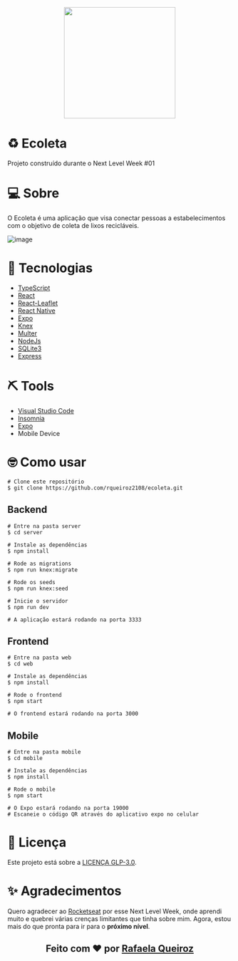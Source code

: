 <p align="center">
  <img heigt="250" width="250" src="https://user-images.githubusercontent.com/42815135/83976057-f0352c00-a8cd-11ea-88da-22ff672ce842.png">
</p>


# ♻️ Ecoleta
Projeto construído durante o Next Level Week #01

# 💻 Sobre
O Ecoleta é uma aplicação que visa conectar pessoas a estabelecimentos com o objetivo de coleta de lixos recicláveis.

![image](https://user-images.githubusercontent.com/42815135/83978693-950c3500-a8df-11ea-8909-fd969f760ac1.png)


# 🚀 Tecnologias
- [TypeScript](https://www.typescriptlang.org/)
- [React](https://pt-br.reactjs.org/)
- [React-Leaflet](https://react-leaflet.js.org/)
- [React Native](https://reactnative.dev/)
- [Expo](https://docs.expo.io/)
- [Knex](http://knexjs.org/)
- [Multer](https://www.npmjs.com/package/multer)
- [NodeJs](https://nodejs.org/en/)
- [SQLite3](https://www.sqlite.org/index.html)
- [Express](https://expressjs.com/pt-br/)

# ⛏ Tools
- [Visual Studio Code](https://code.visualstudio.com/)
- [Insomnia](https://insomnia.rest/download/)
- [Expo](https://docs.expo.io/)
- Mobile Device

# 🤓 Como usar

```
# Clone este repositório
$ git clone https://github.com/rqueiroz2108/ecoleta.git
```

## Backend
```
# Entre na pasta server
$ cd server

# Instale as dependências
$ npm install

# Rode as migrations
$ npm run knex:migrate

# Rode os seeds
$ npm run knex:seed

# Inicie o servidor
$ npm run dev

# A aplicação estará rodando na porta 3333
```

## Frontend
```
# Entre na pasta web
$ cd web

# Instale as dependências
$ npm install

# Rode o frontend 
$ npm start

# O frontend estará rodando na porta 3000
```

## Mobile
```
# Entre na pasta mobile
$ cd mobile

# Instale as dependências
$ npm install

# Rode o mobile
$ npm start

# O Expo estará rodando na porta 19000
# Escaneie o código QR através do aplicativo expo no celular
```

# 📔 Licença
Este projeto está sobre a [LICENÇA GLP-3.0](https://github.com/rqueiroz2108/ecoleta/blob/master/LICENSE).


# ✨ Agradecimentos
Quero agradecer ao [Rocketseat](https://github.com/Rocketseat) por esse Next Level Week, onde aprendi muito e quebrei várias
crenças limitantes que tinha sobre mim. Agora, estou mais do que pronta para ir para o **próximo nível**.



<h2 align="center">Feito com ❤️ por <a href="https://www.linkedin.com/in/rafaelaqueiroz21/">Rafaela Queiroz</a></h2>
